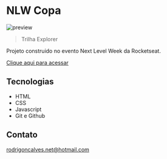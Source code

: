 # NLW Copa

![preview](./.git/preview3.png)

> Trilha Explorer

Projeto construido no evento Next Level Week da Rocketseat.

[Clique aqui para acessar](https://rodrigothirteen.github.io/NLW-Copa/)

## Tecnologias

- HTML
- CSS
- Javascript
- Git e Github

## Contato

rodrigoncalves.net@hotmail.com
